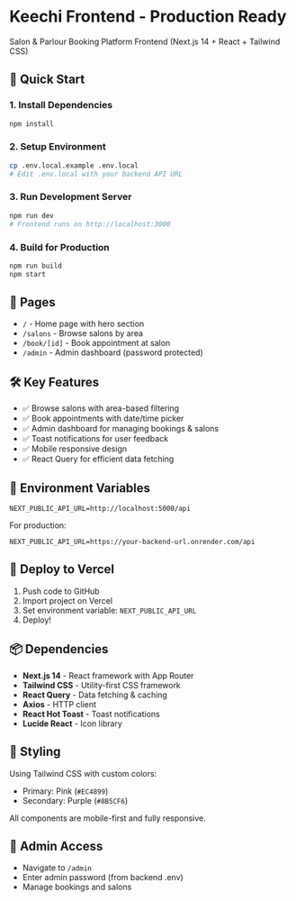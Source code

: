 # Keechi Frontend - Production Ready

Salon & Parlour Booking Platform Frontend (Next.js 14 + React + Tailwind CSS)

## 🚀 Quick Start

### 1. Install Dependencies
```bash
npm install
```

### 2. Setup Environment
```bash
cp .env.local.example .env.local
# Edit .env.local with your backend API URL
```

### 3. Run Development Server
```bash
npm run dev
# Frontend runs on http://localhost:3000
```

### 4. Build for Production
```bash
npm run build
npm start
```

## 📄 Pages

- `/` - Home page with hero section
- `/salons` - Browse salons by area
- `/book/[id]` - Book appointment at salon
- `/admin` - Admin dashboard (password protected)

## 🛠️ Key Features

- ✅ Browse salons with area-based filtering
- ✅ Book appointments with date/time picker
- ✅ Admin dashboard for managing bookings & salons
- ✅ Toast notifications for user feedback
- ✅ Mobile responsive design
- ✅ React Query for efficient data fetching

## 🔑 Environment Variables

```env
NEXT_PUBLIC_API_URL=http://localhost:5000/api
```

For production:
```env
NEXT_PUBLIC_API_URL=https://your-backend-url.onrender.com/api
```

## 🚀 Deploy to Vercel

1. Push code to GitHub
2. Import project on Vercel
3. Set environment variable: `NEXT_PUBLIC_API_URL`
4. Deploy!

## 📦 Dependencies

- **Next.js 14** - React framework with App Router
- **Tailwind CSS** - Utility-first CSS framework
- **React Query** - Data fetching & caching
- **Axios** - HTTP client
- **React Hot Toast** - Toast notifications
- **Lucide React** - Icon library

## 🎨 Styling

Using Tailwind CSS with custom colors:
- Primary: Pink (`#EC4899`)
- Secondary: Purple (`#8B5CF6`)

All components are mobile-first and fully responsive.

## 🔐 Admin Access

- Navigate to `/admin`
- Enter admin password (from backend .env)
- Manage bookings and salons
